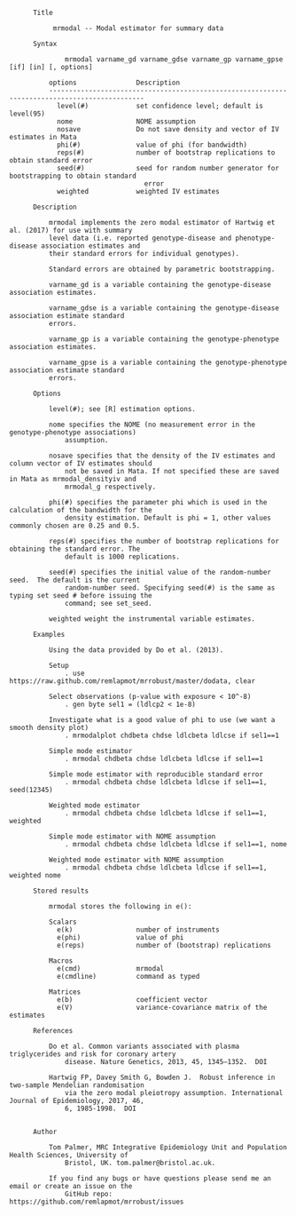           Title

               mrmodal -- Modal estimator for summary data

          Syntax

                  mrmodal varname_gd varname_gdse varname_gp varname_gpse [if] [in] [, options]

              options               Description
              ----------------------------------------------------------------------------------------------
                level(#)            set confidence level; default is level(95)
                nome                NOME assumption
                nosave              Do not save density and vector of IV estimates in Mata
                phi(#)              value of phi (for bandwidth)
                reps(#)             number of bootstrap replications to obtain standard error
                seed(#)             seed for random number generator for bootstrapping to obtain standard
                                      error
                weighted            weighted IV estimates

          Description

              mrmodal implements the zero modal estimator of Hartwig et al. (2017) for use with summary
              level data (i.e. reported genotype-disease and phenotype-disease association estimates and
              their standard errors for individual genotypes).

              Standard errors are obtained by parametric bootstrapping.

              varname_gd is a variable containing the genotype-disease association estimates.

              varname_gdse is a variable containing the genotype-disease association estimate standard
              errors.

              varname_gp is a variable containing the genotype-phenotype association estimates.

              varname_gpse is a variable containing the genotype-phenotype association estimate standard
              errors.

          Options

              level(#); see [R] estimation options.

              nome specifies the NOME (no measurement error in the genotype-phenotype associations)
                  assumption.

              nosave specifies that the density of the IV estimates and column vector of IV estimates should
                  not be saved in Mata. If not specified these are saved in Mata as mrmodal_densityiv and
                  mrmodal_g respectively.

              phi(#) specifies the parameter phi which is used in the calculation of the bandwidth for the
                  density estimation. Default is phi = 1, other values commonly chosen are 0.25 and 0.5.

              reps(#) specifies the number of bootstrap replications for obtaining the standard error. The
                  default is 1000 replications.

              seed(#) specifies the initial value of the random-number seed.  The default is the current
                  random-number seed. Specifying seed(#) is the same as typing set seed # before issuing the
                  command; see set_seed.

              weighted weight the instrumental variable estimates.

          Examples

              Using the data provided by Do et al. (2013).

              Setup
                  . use https://raw.github.com/remlapmot/mrrobust/master/dodata, clear

              Select observations (p-value with exposure < 10^-8)
                  . gen byte sel1 = (ldlcp2 < 1e-8)

              Investigate what is a good value of phi to use (we want a smooth density plot)
                  . mrmodalplot chdbeta chdse ldlcbeta ldlcse if sel1==1

              Simple mode estimator
                  . mrmodal chdbeta chdse ldlcbeta ldlcse if sel1==1

              Simple mode estimator with reproducible standard error
                  . mrmodal chdbeta chdse ldlcbeta ldlcse if sel1==1, seed(12345)

              Weighted mode estimator
                  . mrmodal chdbeta chdse ldlcbeta ldlcse if sel1==1, weighted

              Simple mode estimator with NOME assumption
                  . mrmodal chdbeta chdse ldlcbeta ldlcse if sel1==1, nome

              Weighted mode estimator with NOME assumption
                  . mrmodal chdbeta chdse ldlcbeta ldlcse if sel1==1, weighted nome

          Stored results

              mrmodal stores the following in e():

              Scalars        
                e(k)                number of instruments
                e(phi)              value of phi
                e(reps)             number of (bootstrap) replications

              Macros         
                e(cmd)              mrmodal
                e(cmdline)          command as typed

              Matrices       
                e(b)                coefficient vector
                e(V)                variance-covariance matrix of the estimates

          References

              Do et al. Common variants associated with plasma triglycerides and risk for coronary artery
                  disease. Nature Genetics, 2013, 45, 1345–1352.  DOI

              Hartwig FP, Davey Smith G, Bowden J.  Robust inference in two-sample Mendelian randomisation
                  via the zero modal pleiotropy assumption. International Journal of Epidemiology, 2017, 46,
                  6, 1985-1998.  DOI


          Author

              Tom Palmer, MRC Integrative Epidemiology Unit and Population Health Sciences, University of
                  Bristol, UK. tom.palmer@bristol.ac.uk.

              If you find any bugs or have questions please send me an email or create an issue on the
                  GitHub repo: https://github.com/remlapmot/mrrobust/issues
